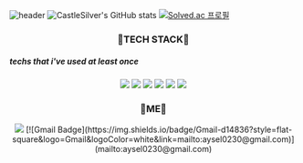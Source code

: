 

<!--
**CastleSilver/CastleSilver** is a ✨ _special_ ✨ repository because its `README.md` (this file) appears on your GitHub profile.

Here are some ideas to get you started:

- 🔭 I’m currently working on ...
- 🌱 I’m currently learning ...
- 👯 I’m looking to collaborate on ...
- 🤔 I’m looking for help with ...
- 💬 Ask me about ...
- 📫 How to reach me: ...
- 😄 Pronouns: ...
- ⚡ Fun fact: ...
-->
![header](https://capsule-render.vercel.app/api?type=soft&color=auto&height=300&section=header&text=CastleSIlver%20render&fontSize=90)
![CastleSilver's GitHub stats](https://github-readme-stats.vercel.app/api?username=CatleSilver&show_icons=true&theme=merko)
[![Solved.ac 프로필](http://mazassumnida.wtf/api/v2/generate_badge?boj=aysel0230)](https://solved.ac/aysel0230)
<h3 align="center">🔱TECH STACK🔱</h3>
<h5>techs that i've used at least once</h5>
<p align="center">
  <img src="https://img.shields.io/badge/HTML5-E34F26?style=flat-square&logo=HTML5&logoColor=black"/>
  <img src="https://img.shields.io/badge/CSS3-#1572B6?style=flat-square&logo=CSS3&logoColor=black"/>
  <img src="https://img.shields.io/badge/JavaScript-#F7DF1E?style=flat-square&logo=JavaScript&logoColor=black"/>
  <img src="https://img.shields.io/badge/Java-#007396?style=flat-square&logo=Java&logoColor=black"/>
  <img src="https://img.shields.io/badge/Spring%20Boot-#6DB33F?style=flat-square&logo=Spring%20Boot&logoColor=black"/>
  <img src="https://img.shields.io/badge/Python-#3776AB?style=flat-square&logo=Python&logoColor=black"/>
</p>

<h3 align="center">🌻ME🌻</h3>
<p align="center">
  <a href="https://hits.seeyoufarm.com"><img src="https://hits.seeyoufarm.com/api/count/incr/badge.svg?url=https%3A%2F%2Fgithub.com%2FCastleSilver%2Fhit-counter&count_bg=%23B792E0&title_bg=%23555555&icon=github.svg&icon_color=%23E7E7E7&title=GitHub&edge_flat=true"/></a>
  [![Gmail Badge](https://img.shields.io/badge/Gmail-d14836?style=flat-square&logo=Gmail&logoColor=white&link=mailto:aysel0230@gmail.com)](mailto:aysel0230@gmail.com)
</p>
